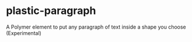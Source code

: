 # plastic-paragraph
A Polymer element to put any paragraph of text inside a shape you choose (Experimental)
